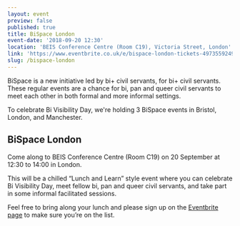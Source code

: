 ```yaml
---
layout: event
preview: false
published: true
title: BiSpace London
event-date: '2018-09-20 12:30'
location: 'BEIS Conference Centre (Room C19), Victoria Street, London'
link: 'https://www.eventbrite.co.uk/e/bispace-london-tickets-49735592496'
slug: /bispace-london
---
```

BiSpace is a new initiative led by bi+ civil servants, for bi+ civil servants. These regular events are a chance for bi, pan and queer civil servants to meet each other in both formal and more informal settings. 

To celebrate Bi Visibility Day, we're holding 3 BiSpace events in Bristol, London, and Manchester.

## BiSpace London

Come along to BEIS Conference Centre (Room C19) on 20 September at 12:30 to 14:00 in London. 

This will be a chilled “Lunch and Learn” style event where you can celebrate Bi Visibility Day, meet fellow bi, pan and queer civil servants, and take part in some informal facilitated sessions. 

Feel free to bring along your lunch and please sign up on the [Eventbrite page](https://www.eventbrite.co.uk/e/bispace-london-tickets-49735592496) to make sure you’re on the list.
